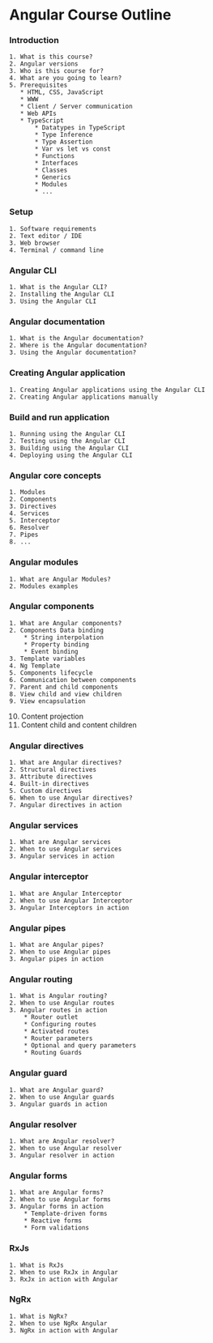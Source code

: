 # Angular Course Outline

### Introduction
    1. What is this course?
    2. Angular versions
    3. Who is this course for?
    4. What are you going to learn?
    5. Prerequisites
       * HTML, CSS, JavaScript
       * WWW
       * Client / Server communication
       * Web APIs
       * TypeScript
           * Datatypes in TypeScript
           * Type Inference
           * Type Assertion
           * Var vs let vs const
           * Functions
           * Interfaces
           * Classes
           * Generics
           * Modules
           * ...

### Setup
    1. Software requirements
    2. Text editor / IDE
    3. Web browser
    4. Terminal / command line

### Angular CLI
    1. What is the Angular CLI?
    2. Installing the Angular CLI
    3. Using the Angular CLI

### Angular documentation
    1. What is the Angular documentation?
    2. Where is the Angular documentation?
    3. Using the Angular documentation?

### Creating Angular application
    1. Creating Angular applications using the Angular CLI
    2. Creating Angular applications manually

### Build and run application
    1. Running using the Angular CLI
    2. Testing using the Angular CLI
    3. Building using the Angular CLI
    4. Deploying using the Angular CLI

### Angular core concepts
    1. Modules
    2. Components
    3. Directives
    4. Services
    5. Interceptor
    6. Resolver
    7. Pipes
    8. ...

### Angular modules
    1. What are Angular Modules?
    2. Modules examples

### Angular components
    1. What are Angular components?
    2. Components Data binding
        * String interpolation
        * Property binding
        * Event binding
    3. Template variables
    4. Ng Template
    5. Components lifecycle
    6. Communication between components
    7. Parent and child components
    8. View child and view children
    9. View encapsulation
   10. Content projection
   11. Content child and content children

### Angular directives
    1. What are Angular directives?
    2. Structural directives
    3. Attribute directives
    4. Built-in directives
    5. Custom directives
    6. When to use Angular directives?
    7. Angular directives in action

### Angular services
    1. What are Angular services
    2. When to use Angular services
    3. Angular services in action

### Angular interceptor
    1. What are Angular Interceptor
    2. When to use Angular Interceptor
    3. Angular Interceptors in action

### Angular pipes
    1. What are Angular pipes?
    2. When to use Angular pipes
    3. Angular pipes in action

### Angular routing
    1. What is Angular routing?
    2. When to use Angular routes
    3. Angular routes in action
        * Router outlet
        * Configuring routes
        * Activated routes
        * Router parameters
        * Optional and query parameters
        * Routing Guards

### Angular guard
    1. What are Angular guard?
    2. When to use Angular guards
    3. Angular guards in action

### Angular resolver
    1. What are Angular resolver?
    2. When to use Angular resolver
    3. Angular resolver in action

### Angular forms
    1. What are Angular forms?
    2. When to use Angular forms
    3. Angular forms in action
        * Template-driven forms
        * Reactive forms
        * Form validations

### RxJs
    1. What is RxJs
    2. When to use RxJx in Angular
    3. RxJx in action with Angular

### NgRx
    1. What is NgRx?
    2. When to use NgRx Angular
    3. NgRx in action with Angular

